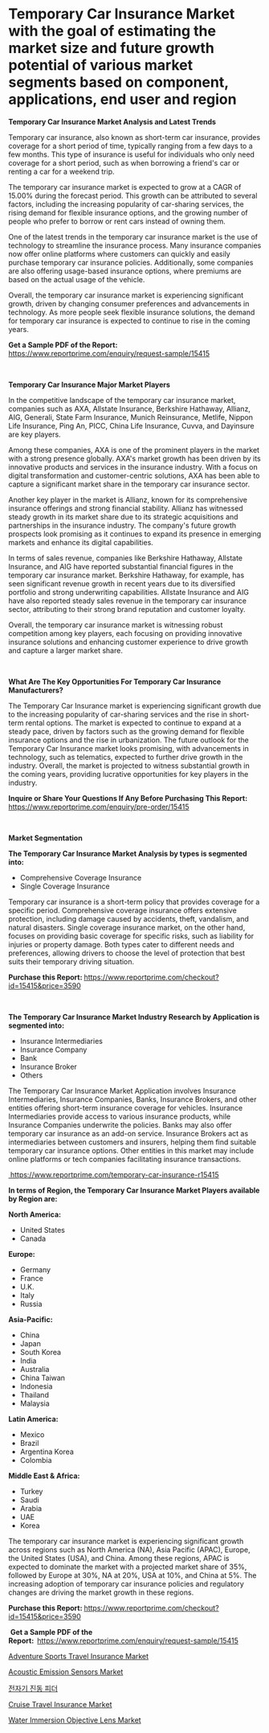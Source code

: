 <p><h1>Temporary Car Insurance Market with the goal of estimating the market size and future growth potential of various market segments based on component, applications, end user and region</h1></p><p><strong>Temporary Car Insurance Market Analysis and Latest Trends</strong></p>
<p><p>Temporary car insurance, also known as short-term car insurance, provides coverage for a short period of time, typically ranging from a few days to a few months. This type of insurance is useful for individuals who only need coverage for a short period, such as when borrowing a friend's car or renting a car for a weekend trip.</p><p>The temporary car insurance market is expected to grow at a CAGR of 15.00% during the forecast period. This growth can be attributed to several factors, including the increasing popularity of car-sharing services, the rising demand for flexible insurance options, and the growing number of people who prefer to borrow or rent cars instead of owning them.</p><p>One of the latest trends in the temporary car insurance market is the use of technology to streamline the insurance process. Many insurance companies now offer online platforms where customers can quickly and easily purchase temporary car insurance policies. Additionally, some companies are also offering usage-based insurance options, where premiums are based on the actual usage of the vehicle.</p><p>Overall, the temporary car insurance market is experiencing significant growth, driven by changing consumer preferences and advancements in technology. As more people seek flexible insurance solutions, the demand for temporary car insurance is expected to continue to rise in the coming years.</p></p>
<p><strong>Get a Sample PDF of the Report:&nbsp;</strong> <a href="https://www.reportprime.com/enquiry/request-sample/15415">https://www.reportprime.com/enquiry/request-sample/15415</a></p>
<p>&nbsp;</p>
<p><strong>Temporary Car Insurance Major Market Players</strong></p>
<p><p>In the competitive landscape of the temporary car insurance market, companies such as AXA, Allstate Insurance, Berkshire Hathaway, Allianz, AIG, Generali, State Farm Insurance, Munich Reinsurance, Metlife, Nippon Life Insurance, Ping An, PICC, China Life Insurance, Cuvva, and Dayinsure are key players. </p><p>Among these companies, AXA is one of the prominent players in the market with a strong presence globally. AXA's market growth has been driven by its innovative products and services in the insurance industry. With a focus on digital transformation and customer-centric solutions, AXA has been able to capture a significant market share in the temporary car insurance sector.</p><p>Another key player in the market is Allianz, known for its comprehensive insurance offerings and strong financial stability. Allianz has witnessed steady growth in its market share due to its strategic acquisitions and partnerships in the insurance industry. The company's future growth prospects look promising as it continues to expand its presence in emerging markets and enhance its digital capabilities.</p><p>In terms of sales revenue, companies like Berkshire Hathaway, Allstate Insurance, and AIG have reported substantial financial figures in the temporary car insurance market. Berkshire Hathaway, for example, has seen significant revenue growth in recent years due to its diversified portfolio and strong underwriting capabilities. Allstate Insurance and AIG have also reported steady sales revenue in the temporary car insurance sector, attributing to their strong brand reputation and customer loyalty.</p><p>Overall, the temporary car insurance market is witnessing robust competition among key players, each focusing on providing innovative insurance solutions and enhancing customer experience to drive growth and capture a larger market share.</p></p>
<p>&nbsp;</p>
<p><strong>What Are The Key Opportunities For Temporary Car Insurance Manufacturers?</strong></p>
<p><p>The Temporary Car Insurance market is experiencing significant growth due to the increasing popularity of car-sharing services and the rise in short-term rental options. The market is expected to continue to expand at a steady pace, driven by factors such as the growing demand for flexible insurance options and the rise in urbanization. The future outlook for the Temporary Car Insurance market looks promising, with advancements in technology, such as telematics, expected to further drive growth in the industry. Overall, the market is projected to witness substantial growth in the coming years, providing lucrative opportunities for key players in the industry.</p></p>
<p><strong>Inquire or Share Your Questions If Any Before Purchasing This Report:</strong> <a href="https://www.reportprime.com/enquiry/pre-order/15415">https://www.reportprime.com/enquiry/pre-order/15415</a></p>
<p>&nbsp;</p>
<p><strong>Market Segmentation</strong></p>
<p><strong>The Temporary Car Insurance Market Analysis by types is segmented into:</strong></p>
<p><ul><li>Comprehensive Coverage Insurance</li><li>Single Coverage Insurance</li></ul></p>
<p><p>Temporary car insurance is a short-term policy that provides coverage for a specific period. Comprehensive coverage insurance offers extensive protection, including damage caused by accidents, theft, vandalism, and natural disasters. Single coverage insurance market, on the other hand, focuses on providing basic coverage for specific risks, such as liability for injuries or property damage. Both types cater to different needs and preferences, allowing drivers to choose the level of protection that best suits their temporary driving situation.</p></p>
<p><strong>Purchase this Report:&nbsp;</strong><a href="https://www.reportprime.com/checkout?id=15415&price=3590">https://www.reportprime.com/checkout?id=15415&price=3590</a></p>
<p>&nbsp;</p>
<p><strong>The Temporary Car Insurance Market Industry Research by Application is segmented into:</strong></p>
<p><ul><li>Insurance Intermediaries</li><li>Insurance Company</li><li>Bank</li><li>Insurance Broker</li><li>Others</li></ul></p>
<p><p>The Temporary Car Insurance Market Application involves Insurance Intermediaries, Insurance Companies, Banks, Insurance Brokers, and other entities offering short-term insurance coverage for vehicles. Insurance Intermediaries provide access to various insurance products, while Insurance Companies underwrite the policies. Banks may also offer temporary car insurance as an add-on service. Insurance Brokers act as intermediaries between customers and insurers, helping them find suitable temporary car insurance options. Other entities in this market may include online platforms or tech companies facilitating insurance transactions.</p></p>
<p><a href="https://www.reportprime.com/temporary-car-insurance-r15415">&nbsp;https://www.reportprime.com/temporary-car-insurance-r15415</a></p>
<p><strong>In terms of Region, the Temporary Car Insurance Market Players available by Region are:</strong></p>
<p>
    <p> <strong> North America: </strong>
        <ul>
            <li>United States</li>
            <li>Canada</li>
        </ul>
        </p> 
    <p> <strong> Europe: </strong>
        <ul>
            <li>Germany</li>
            <li>France</li>
            <li>U.K.</li>
            <li>Italy</li>
            <li>Russia</li>
        </ul>
        </p> 
    <p> <strong> Asia-Pacific: </strong>
        <ul>
            <li>China</li>
            <li>Japan</li>
            <li>South Korea</li>
            <li>India</li>
            <li>Australia</li>
            <li>China Taiwan</li>
            <li>Indonesia</li>
            <li>Thailand</li>
            <li>Malaysia</li>
        </ul>
        </p> 
    <p> <strong> Latin America: </strong>
        <ul>
            <li>Mexico</li>
            <li>Brazil</li>
            <li>Argentina Korea</li>
            <li>Colombia</li>
        </ul>
        </p> 
    <p> <strong> Middle East & Africa: </strong>
        <ul>
            <li>Turkey</li>
            <li>Saudi</li>
            <li>Arabia</li>
            <li>UAE</li>
            <li>Korea</li>
        </ul>
    </p>
    </p>
<p><p>The temporary car insurance market is experiencing significant growth across regions such as North America (NA), Asia Pacific (APAC), Europe, the United States (USA), and China. Among these regions, APAC is expected to dominate the market with a projected market share of 35%, followed by Europe at 30%, NA at 20%, USA at 10%, and China at 5%. The increasing adoption of temporary car insurance policies and regulatory changes are driving the market growth in these regions.</p></p>
<p><strong>Purchase this Report: </strong><a href="https://www.reportprime.com/checkout?id=15415&price=3590">https://www.reportprime.com/checkout?id=15415&price=3590</a></p>
<p>&nbsp;<strong>Get a Sample PDF of the Report:&nbsp;&nbsp;</strong><a href="https://www.reportprime.com/enquiry/request-sample/15415">https://www.reportprime.com/enquiry/request-sample/15415</a></p>
<p><strong></strong></p>
<p><p><a href="https://github.com/Glendatilghmankmgz0rbhwpy/Market-Research-Report-List-2/blob/main/adventure-sports-travel-insurance-market.md">Adventure Sports Travel Insurance Market</a></p><p><a href="https://www.linkedin.com/pulse/acoustic-emission-sensors-market-outlook-industry-overview-forecast-o3moe">Acoustic Emission Sensors Market</a></p><p><a href="https://github.com/CliftonFisher9067/Market-Research-Report-List-1/blob/main/726603876110.md">전자기 진동 피더</a></p><p><a href="https://github.com/DeonteStanton2023/Market-Research-Report-List-1/blob/main/cruise-travel-insurance-market.md">Cruise Travel Insurance Market</a></p><p><a href="https://issuu.com/reportprime-2/docs/water-immersion-objective-lens-market-size-2030.pp">Water Immersion Objective Lens Market</a></p></p>